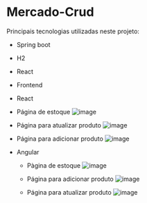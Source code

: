 # Mercado-Crud
Principais tecnologias utilizadas neste projeto:
 - Spring boot
 - H2
 - React

- Frontend
 - React
  - Página de estoque
     ![image](https://github.com/ErickSolon/Mercado-Crud/assets/72041638/0ee708ca-f9e2-4899-8e9e-907c56bbfe50)
 
  - Página para atualizar produto
     ![image](https://github.com/ErickSolon/Mercado-Crud/assets/72041638/001e5160-f5c9-4373-b0f1-52548adc9857)
 
  - Página para adicionar produto
     ![image](https://github.com/ErickSolon/Mercado-Crud/assets/72041638/037978af-2f0f-4a41-9c78-65e36216af12)
- Angular
   - Pàgina de estoque
      ![image](https://github.com/ErickSolon/Mercado-Crud/assets/72041638/2885fd81-65e5-46ac-b33f-bc950a0a3157)
     
   - Página para adicionar produto
      ![image](https://github.com/ErickSolon/Mercado-Crud/assets/72041638/19c55024-0e93-4465-956e-4dfecb4ecfc2)

   - Página para atualizar produto
      ![image](https://github.com/ErickSolon/Mercado-Crud/assets/72041638/d21f817d-577a-455e-b4a1-2ff6832400df)






